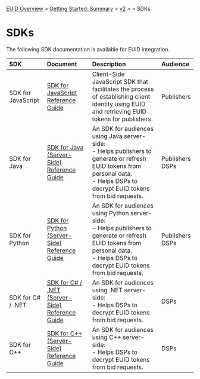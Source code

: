 [EUID Overview](../../../README.md) > [Getting Started: Summary](../getting-started/gs-summary.md) > [v2](../summary-doc-v2.md) > > SDKs

# SDKs

The following SDK documentation is available for EUID integration. 

| SDK | Document | Description | Audience
| :--- | :--- | :--- | :--- |
| SDK for JavaScript | [SDK for JavaScript Reference Guide](client-side-identity.md) | Client-Side JavaScript SDK that facilitates the process of establishing client identity using EUID and retrieving EUID tokens for publishers. | Publishers |
| SDK for Java | [SDK for Java (Server-Side) Reference Guide](sdk-ref-java.md) | An SDK for audiences using Java server-side:<br/>- Helps publishers to generate or refresh EUID tokens from personal data.<br/>- Helps DSPs to decrypt EUID tokens from bid requests. | Publishers<br/>DSPs |
| SDK for Python | [SDK for Python (Server-Side) Reference Guide](sdk-ref-python.md) | An SDK for audiences using Python server-side:<br/>- Helps publishers to generate or refresh EUID tokens from personal data.<br/>- Helps DSPs to decrypt EUID tokens from bid requests. | Publishers<br/>DSPs |
| SDK for C# / .NET | [SDK for C# / .NET (Server-Side) Reference Guide](sdk-ref-csharp-dotnet.md) | An SDK for audiences using .NET server-side:<br/>- Helps DSPs to decrypt EUID tokens from bid requests. | DSPs |
 |SDK for C++ | [SDK for C++ (Server-Side) Reference Guide](sdk-ref-cplusplus.md) | An SDK for audiences using C++ server-side:<br/>- Helps DSPs to decrypt EUID tokens from bid requests. | DSPs |
